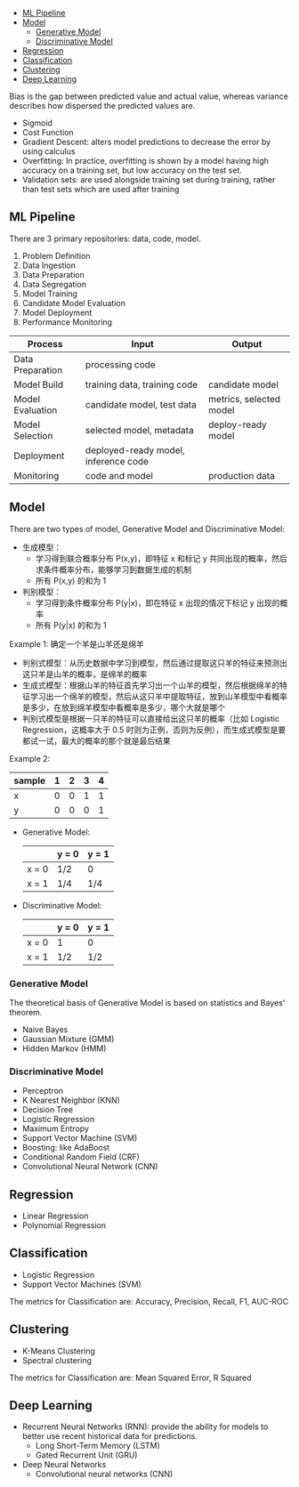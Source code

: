 
- [ML Pipeline](#ml-pipeline)
- [Model](#model)
  - [Generative Model](#generative-model)
  - [Discriminative Model](#discriminative-model)
- [Regression](#regression)
- [Classification](#classification)
- [Clustering](#clustering)
- [Deep Learning](#deep-learning)


Bias is the gap between predicted value and actual value, whereas variance describes
how dispersed the predicted values are.

- Sigmoid
- Cost Function
- Gradient Descent: alters model predictions to decrease the error by using calculus
- Overfitting: In practice, overfitting is shown by a model having high accuracy on a
training set, but low accuracy on the test set.
- Validation sets: are used alongside training set during training, rather than test
sets which are used after training


## ML Pipeline
There are 3 primary repositories: data, code, model.

1. Problem Definition
2. Data Ingestion
3. Data Preparation
4. Data Segregation
5. Model Training
6. Candidate Model Evaluation
7. Model Deployment
8. Performance Monitoring

| Process          | Input                                | Output                  |
|------------------|--------------------------------------|-------------------------|
| Data Preparation | processing code                      |                         |
| Model Build      | training data, training code         | candidate model         |
| Model Evaluation | candidate model, test data           | metrics, selected model |
| Model Selection  | selected model, metadata             | deploy-ready model      |
| Deployment       | deployed-ready model, inference code |                         |
| Monitoring       | code and model                       | production data         |


## Model
There are two types of model, Generative Model and Discriminative Model:
- 生成模型：
  - 学习得到联合概率分布 P(x,y)，即特征 x 和标记 y 共同出现的概率，然后求条件概率分布，能够学习到数据生成的机制
  - 所有 P(x,y) 的和为 1
- 判别模型：
  - 学习得到条件概率分布 P(y|x)，即在特征 x 出现的情况下标记 y 出现的概率
  - 所有 P(y|x) 的和为 1

Example 1: 确定一个羊是山羊还是绵羊
- 判别式模型：从历史数据中学习到模型，然后通过提取这只羊的特征来预测出这只羊是山羊的概率，是绵羊的概率
- 生成式模型：根据山羊的特征首先学习出一个山羊的模型，然后根据绵羊的特征学习出一个绵羊的模型，然后从这只羊中提取特征，放到山羊模型中看概率是多少，在放到绵羊模型中看概率是多少，哪个大就是哪个
- 判别式模型是根据一只羊的特征可以直接给出这只羊的概率（比如 Logistic Regression，这概率大于 0.5 时则为正例，否则为反例），而生成式模型是要都试一试，最大的概率的那个就是最后结果

Example 2:

| sample | 1 | 2 | 3 | 4 |
|--------|---|---|---|---|
| x      | 0 | 0 | 1 | 1 |
| y      | 0 | 0 | 0 | 1 |

- Generative Model:

  |       | y = 0 | y = 1 |
  |-------|-------|-------|
  | x = 0 | 1/2   | 0     |
  | x = 1 | 1/4   | 1/4   |

- Discriminative Model:

  |       | y = 0 | y = 1 |
  |-------|-------|-------|
  | x = 0 | 1     | 0     |
  | x = 1 | 1/2   | 1/2   |

### Generative Model
The theoretical basis of Generative Model is based on statistics and Bayes' theorem.

- Naive Bayes
- Gaussian Mixture (GMM)
- Hidden Markov (HMM)

### Discriminative Model
- Perceptron
- K Nearest Neighbor (KNN)
- Decision Tree
- Logistic Regression
- Maximum Entropy
- Support Vector Machine (SVM)
- Boosting: like AdaBoost
- Conditional Random Field (CRF)
- Convolutional Neural Network (CNN)



## Regression
- Linear Regression
- Polynomial Regression



## Classification
- Logistic Regression
- Support Vector Machines (SVM)

The metrics for Classification are: Accuracy, Precision, Recall, F1, AUC-ROC


## Clustering
- K-Means Clustering
- Spectral clustering

The metrics for Classification are: Mean Squared Error, R Squared


## Deep Learning
- Recurrent Neural Networks (RNN): provide the ability for models to better use recent historical data for predictions.
    - Long Short-Term Memory (LSTM)
    - Gated Recurrent Unit (GRU)
- Deep Neural Networks
    - Convolutional neural networks (CNN)
